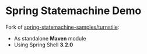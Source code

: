 # Spring Statemachine Demo

Fork of [spring-statemachine-samples/turnstile](https://github.com/spring-projects/spring-statemachine/tree/main/spring-statemachine-samples/turnstile):

- As standalone **Maven** module
- Using Spring Shell **3.2.0**

